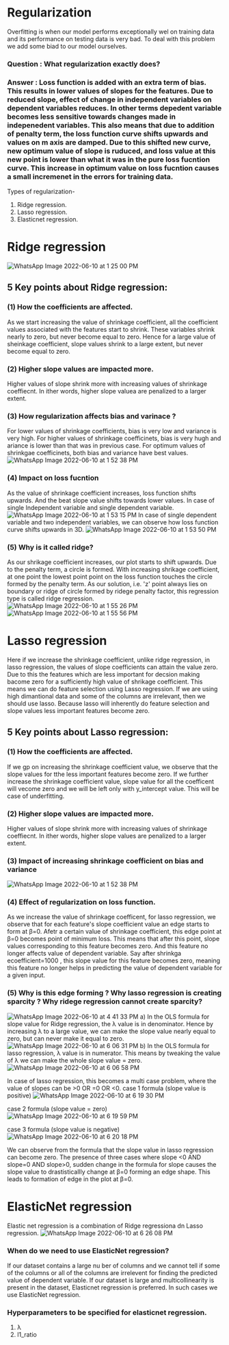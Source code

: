 # Regularization

Overfitting is when our model performs exceptionally wel on training data and its performance on testing data is very bad. To deal with this problem we add some biad to our model ourselves.

### Question : What regularization exactly does?
### Answer : Loss function is added with an extra term of bias. This results in lower values of slopes for the features. Due to reduced slope, effect of change in independent variables on dependent variables reduces. In other terms depedent variable becomes less sensitive towards changes made in indepenedent variables. This also means that due to addition of penalty term, the loss function curve shifts upwards and values on m axis are damped. Due to this shifted new curve, new optimum value of slope is ruduced, and loss value at this new point is lower than what it was in the pure loss fucntion curve. This increase in optimum value on loss fucntion causes a small incremenet in the errors for training data.

Types of regularization-
1. Ridge regression.
2. Lasso regression.
3. Elasticnet regression.


# Ridge regression

![WhatsApp Image 2022-06-10 at 1 25 00 PM](https://user-images.githubusercontent.com/92416952/173024427-554b908e-e07e-499d-8711-34006545e3d2.jpeg)


## 5 Key points about Ridge regression:
### (1) How the coefficients are affected.
As we start increasing the value of shrinkage coefficient, all the coefficient values associated with the features start to shrink. These variables shrink nearly to zero, but never become equal to zero. Hence for a large value of sheinkage coefficient, slope values shrink to a large extent, but never become equal to zero.
### (2) Higher slope values are impacted more.
Higher values of slope shrink more with increasing values of shrinkage coeffiecnt. In ither words, higher slope valuea are penalized to a larger extent.
### (3)  How regularization affects bias and varinace ?
For lower values of shrinkage coefficients, bias is very low and variance is very high.
For higher values of shrinkage coefficinets, bias is very hugh and ariance is lower than that was in previous case.
For optimum values of shrinkgae coefficinets, both bias and variance have best values.
![WhatsApp Image 2022-06-10 at 1 52 38 PM](https://user-images.githubusercontent.com/92416952/173026479-da04cc93-29f2-43ce-b903-cd79b232c15d.jpeg)
### (4) Impact on loss fucntion
As the value of shrinkage coefficient increases, loss function shifts upwards. And the beat slope value shifts towards lower values.
In case of single Independent variable and single dependent variable.
![WhatsApp Image 2022-06-10 at 1 53 15 PM](https://user-images.githubusercontent.com/92416952/173026648-d1525962-6148-4c19-b167-e895785be849.jpeg)
In case of single dependent variable and two independent variables, we can observe how loss function curve shifts upwards in 3D.
![WhatsApp Image 2022-06-10 at 1 53 50 PM](https://user-images.githubusercontent.com/92416952/173026664-ae922eef-ce0b-4c45-a0f7-a4c83e59bd64.jpeg)
### (5) Why is it called ridge?
As our shrikage coefficient increases, our plot starts to shift upwards. Due to the penalty term, a circle is formed. With increasing shrikage coefficient, at one point the lowest point point on the loss function touches the circle formed by the penalty term. As our solution, i.e. 'z' point always lies on boundary or ridge of circle formed by ridege penalty factor, this regression type is called ridge regression.
![WhatsApp Image 2022-06-10 at 1 55 26 PM](https://user-images.githubusercontent.com/92416952/173027297-5ffafb5c-f53e-4a06-a2ae-c9e0680fc3f9.jpeg)
![WhatsApp Image 2022-06-10 at 1 55 56 PM](https://user-images.githubusercontent.com/92416952/173027313-62ad2657-fadf-495e-a9e4-32965055c2b4.jpeg)


# Lasso regression
Here if we increase the shrinkage coefficient, unlike ridge regression, in lasso regression, the values of slope coefficients can attain the value zero. Due to this the features which are less important for decsion making bacome zero for a sufficiently high value of shrikage coefficient. This means we can do feature selection using Lasso regression. If we are using high dimantional data and some of the columns are irrelevant, then we should use lasso. Because lasso will inherently do feature selection and slope values less important features become zero.


## 5 Key points about Lasso regression:
### (1) How the coefficients are affected.
If we gp on increasing the shrinkage coefficient value, we observe that the slope values for tthe less important features become zero. If we further increase the shrinkage coefficient value, slope value for all the coefficent will vecome zero and we will be left only with y_intercept value. This will be case of underfitting.
### (2) Higher slope values are impacted more.
Higher values of slope shrink more with increasing values of shrinkage coeffiecnt. In ither words, higher slope values are penalized to a larger extent.
### (3) Impact of increasing shrinkage coefficient on bias and variance
![WhatsApp Image 2022-06-10 at 1 52 38 PM](https://user-images.githubusercontent.com/92416952/173052666-f0eadb2d-3f2f-4e43-94e7-8fc5e6b30619.jpeg)
### (4) Effect of regularization on loss function.
As we increase the value of shrinkage coefficent, for lasso regression, we observe that for each feature's slope coefficient value an edge starts to form at β=0. 
Afetr a certain value of shrinkage coefficient, this edge point at β=0 becomes point of minimum loss. This means that after this point, slope values corresponding to this feature becomes zero. And this feature no longer affects value of dependent variable. Say after shrinkga ecoefficient=1000 , this slope value for this feature becomes zero, meaning this feature no longer helps in predicting the value of dependent variable for a given input.

### (5) Why is this edge forming ? Why lasso regression is creating sparcity ? Why ridege regression cannot create sparcity?
![WhatsApp Image 2022-06-10 at 4 41 33 PM](https://user-images.githubusercontent.com/92416952/173053067-69b544e7-381b-4ab3-9fb3-2883759c6094.jpeg)
a) In the OLS formula for slope value for Ridge regression, the  λ value is in denominator. Hence by increasing  λ to a large value, we can make the slope value nearly equal to zero, but can never make it equal to zero.  
![WhatsApp Image 2022-06-10 at 6 06 31 PM](https://user-images.githubusercontent.com/92416952/173065608-6c2cd2d5-6d8b-40e9-b1e2-025aa4e48eab.jpeg)
b) In the OLS formula for lasso regression,  λ value is in numerator. This means by tweaking the value of  λ we can make the whole slope value = zero.
![WhatsApp Image 2022-06-10 at 6 06 58 PM](https://user-images.githubusercontent.com/92416952/173065881-a2abf433-4b22-4a87-8086-a558d857c446.jpeg)

In case of lasso regression, this becomes a multi case problem, where the value of slopes can be >0 OR =0 OR <0.
case 1 formula (slope value is positive)
![WhatsApp Image 2022-06-10 at 6 19 30 PM](https://user-images.githubusercontent.com/92416952/173067990-e26bac4a-9302-42fc-9226-4d0c48c30f05.jpeg)

case 2 formula (slope value = zero)
![WhatsApp Image 2022-06-10 at 6 19 59 PM](https://user-images.githubusercontent.com/92416952/173068086-5a012f80-1cd9-4e1d-af64-c1280bb86f63.jpeg)

case 3 formula (slope value is negative)
![WhatsApp Image 2022-06-10 at 6 20 18 PM](https://user-images.githubusercontent.com/92416952/173068103-db98fb31-2e7d-4822-bb6a-9c87840b2dd2.jpeg)

We can observe from the formula that the slope value in lasso regression can become zero. The presence of three cases where slope <0 AND slope=0 AND slope>0, sudden change in the formula for slope causes the slope value to drastisticallly change at β=0 forming an edge shape. This leads to formation of edge in the plot at β=0.




# ElasticNet regression

Elastic net regression is a combination of Ridge regressiona dn Lasso regression.
![WhatsApp Image 2022-06-10 at 6 26 08 PM](https://user-images.githubusercontent.com/92416952/173069062-26a44c19-cf9b-437d-9d72-807019a3530d.jpeg)


### When do we need to use ElasticNet regression?
If our dataset contains a large nu ber of columns and we cannot tell if some of the columns or all of the columns are irrelevent for finding the predicted value of dependent variable. If our dataset is large and multicollinearity is present in the dataset, Elasticnet regression is preferred. In such cases we use ElasticNet regression.
### Hyperparameters to be specified for elasticnet regression.
1. λ
2. l1_ratio
